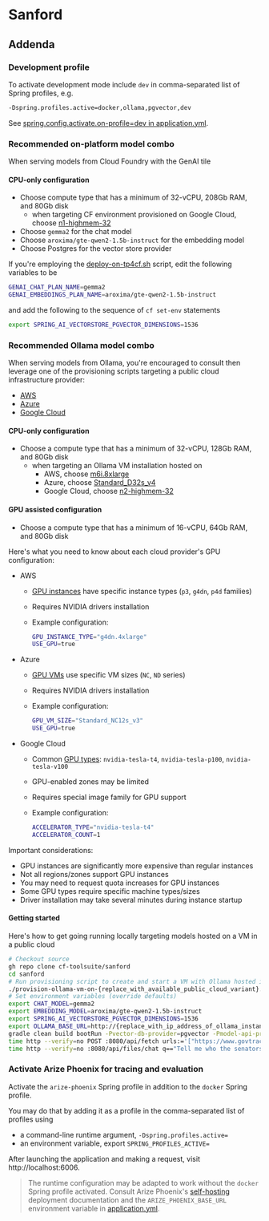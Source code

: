 # Sanford

## Addenda

### Development profile

To activate development mode include `dev` in comma-separated list of Spring profiles, e.g.

```bash
-Dspring.profiles.active=docker,ollama,pgvector,dev
```

See [spring.config.activate.on-profile=dev in application.yml](../src/main/resources/application.yml).

### Recommended on-platform model combo

When serving models from Cloud Foundry with the GenAI tile

#### CPU-only configuration

* Choose compute type that has a minimum of 32-vCPU, 208Gb RAM, and 80Gb disk
  * when targeting CF environment provisioned on Google Cloud, choose [n1-highmem-32](https://cloud.google.com/compute/docs/general-purpose-machines#n1_machine_types)
* Choose `gemma2` for the chat model
* Choose `aroxima/gte-qwen2-1.5b-instruct` for the embedding model
* Choose Postgres for the vector store provider

If you're employing the [deploy-on-tp4cf.sh](../deploy-on-tp4cf.sh) script, edit the following variables to be

```bash
GENAI_CHAT_PLAN_NAME=gemma2
GENAI_EMBEDDINGS_PLAN_NAME=aroxima/gte-qwen2-1.5b-instruct
```

and add the following to the sequence of `cf set-env` statements

```bash
export SPRING_AI_VECTORSTORE_PGVECTOR_DIMENSIONS=1536
```

### Recommended Ollama model combo

When serving models from Ollama, you're encouraged to consult then leverage one of the provisioning scripts targeting a public cloud infrastructure provider:

* [AWS](../provision-ollama-vm-on-aws.sh)
* [Azure](../provision-ollama-vm-on-azure.sh)
* [Google Cloud](../provision-ollama-vm-on-googlecloud.sh)

#### CPU-only configuration

* Choose a compute type that has a minimum of 32-vCPU, 128Gb RAM, and 80Gb disk
  * when targeting an Ollama VM installation hosted on
    * AWS, choose [m6i.8xlarge](https://aws.amazon.com/ec2/instance-types/#general-purpose)
    * Azure, choose [Standard_D32s_v4](https://learn.microsoft.com/en-us/azure/virtual-machines/sizes/general-purpose/dsv4-series?tabs=sizebasic#sizes-in-series)
    * Google Cloud, choose [n2-highmem-32](https://cloud.google.com/compute/docs/general-purpose-machines#n2_machine_types)

#### GPU assisted configuration

* Choose a compute type that has a minimum of 16-vCPU, 64Gb RAM, and 80Gb disk

Here's what you need to know about each cloud provider's GPU configuration:

* AWS
  * [GPU instances](https://aws.amazon.com/ec2/instance-types/) have specific instance types (`p3`, `g4dn`, `p4d` families)
  * Requires NVIDIA drivers installation
  * Example configuration:

    ```bash
    GPU_INSTANCE_TYPE="g4dn.4xlarge"
    USE_GPU=true
    ```

* Azure
  * [GPU VMs](https://learn.microsoft.com/en-us/azure/virtual-machines/sizes/overview?tabs=breakdownseries%2Cgeneralsizelist%2Ccomputesizelist%2Cmemorysizelist%2Cstoragesizelist%2Cgpusizelist%2Cfpgasizelist%2Chpcsizelist#gpu-accelerated) use specific VM sizes (`NC`, `ND` series)
  * Requires NVIDIA drivers installation
  * Example configuration:

    ```bash
    GPU_VM_SIZE="Standard_NC12s_v3"
    USE_GPU=true
    ```

* Google Cloud
  * Common [GPU types](https://cloud.google.com/compute/docs/gpus): `nvidia-tesla-t4`, `nvidia-tesla-p100`, `nvidia-tesla-v100`
  * GPU-enabled zones may be limited
  * Requires special image family for GPU support
  * Example configuration:

    ```bash
    ACCELERATOR_TYPE="nvidia-tesla-t4"
    ACCELERATOR_COUNT=1
    ```

Important considerations:

* GPU instances are significantly more expensive than regular instances
* Not all regions/zones support GPU instances
* You may need to request quota increases for GPU instances
* Some GPU types require specific machine types/sizes
* Driver installation may take several minutes during instance startup

#### Getting started

Here's how to get going running locally targeting models hosted on a VM in a public cloud

```bash
# Checkout source
gh repo clone cf-toolsuite/sanford
cd sanford
# Run provisioning script to create and start a VM with Ollama hosted in [ aws|azure|googlecloud ]
./provision-ollama-vm-on-{replace_with_available_public_cloud_variant}.sh create
# Set environment variables (override defaults)
export CHAT_MODEL=gemma2
export EMBEDDING_MODEL=aroxima/gte-qwen2-1.5b-instruct
export SPRING_AI_VECTORSTORE_PGVECTOR_DIMENSIONS=1536
export OLLAMA_BASE_URL=http://{replace_with_ip_address_of_ollama_instance}:11434
gradle clean build bootRun -Pvector-db-provider=pgvector -Pmodel-api-provider=ollama -Dspring.profiles.active=docker,ollama,pgvector,dev
time http --verify=no POST :8080/api/fetch urls:='["https://www.govtrack.us/api/v2/role?current=true&role_type=senator"]'  
time http --verify=no :8080/api/files/chat q=="Tell me who the senators are from Washington state" 
```

### Activate Arize Phoenix for tracing and evaluation

Activate the `arize-phoenix` Spring profile in addition to the `docker` Spring profile.

You may do that by adding it as a profile in the comma-separated list of profiles using

* a command-line runtime argument, `-Dspring.profiles.active=` 
* an environment variable, export `SPRING_PROFILES_ACTIVE=`

After launching the application and making a request, visit http://localhost:6006.

> The runtime configuration may be adapted to work without the `docker` Spring profile activated.  Consult Arize Phoenix's [self-hosting](https://docs.arize.com/phoenix/deployment) deployment documentation and the `ARIZE_PHOENIX_BASE_URL` environment variable in [application.yml](../src/main/resources/application.yml).